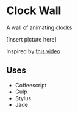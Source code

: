 # Clock Wall

A wall of animating clocks

[Insert picture here]

Inspired by [this video](https://www.youtube.com/watch?v=FNxiFOUKpZ4)

## Uses
- Coffeescript
- Gulp
- Stylus
- Jade
